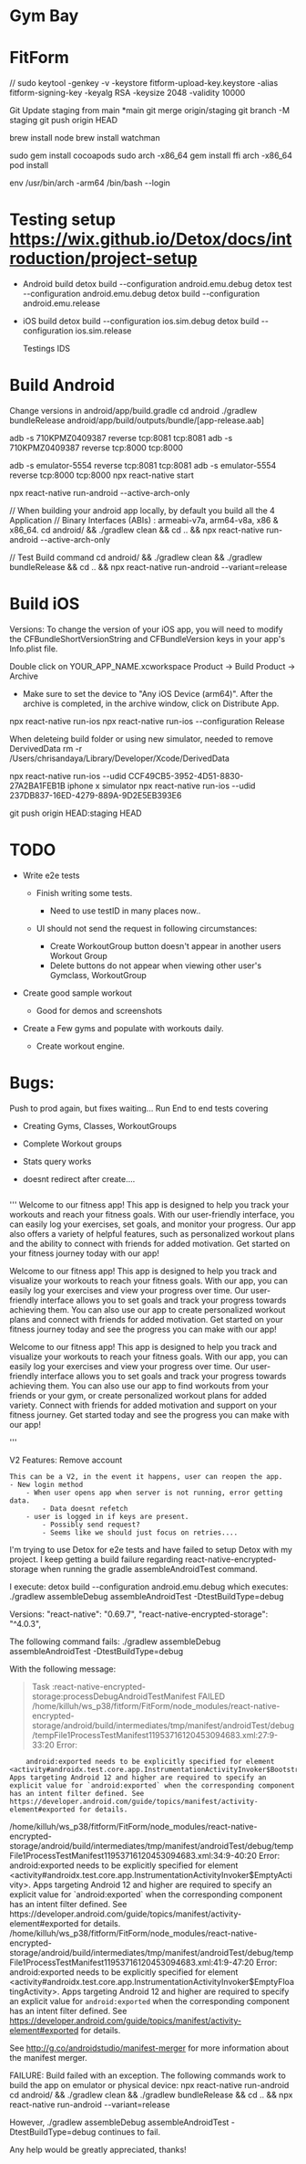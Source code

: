 # Gym Bay

# FitForm

// sudo keytool -genkey -v -keystore fitform-upload-key.keystore -alias fitform-signing-key -keyalg RSA -keysize 2048 -validity 10000

Git
Update staging from main
\*main
git merge origin/staging
git branch -M staging
git push origin HEAD

brew install node
brew install watchman

sudo gem install cocoapods
sudo arch -x86_64 gem install ffi
arch -x86_64 pod install

env /usr/bin/arch -arm64 /bin/bash --login

# Testing setup https://wix.github.io/Detox/docs/introduction/project-setup

- Android build
  detox build --configuration android.emu.debug
  detox test --configuration android.emu.debug
  detox build --configuration android.emu.release

- iOS build
  detox build --configuration ios.sim.debug
  detox build --configuration ios.sim.release

  Testings IDS

# Build Android

Change versions in android/app/build.gradle
cd android
./gradlew bundleRelease
android/app/build/outputs/bundle/[app-release.aab]

adb -s 710KPMZ0409387 reverse tcp:8081 tcp:8081
adb -s 710KPMZ0409387 reverse tcp:8000 tcp:8000

adb -s emulator-5554 reverse tcp:8081 tcp:8081
adb -s emulator-5554 reverse tcp:8000 tcp:8000
npx react-native start

npx react-native run-android --active-arch-only

// When building your android app locally, by default you build all the 4 Application
// Binary Interfaces (ABIs) : armeabi-v7a, arm64-v8a, x86 & x86_64.
cd android/ && ./gradlew clean && cd .. && npx react-native run-android --active-arch-only

// Test Build command
cd android/ && ./gradlew clean && ./gradlew bundleRelease && cd .. && npx react-native run-android --variant=release

# Build iOS

Versions:
To change the version of your iOS app, you will need to modify the CFBundleShortVersionString and CFBundleVersion keys in your app's Info.plist file.

Double click on YOUR_APP_NAME.xcworkspace
Product → Build
Product → Archive

- Make sure to set the device to "Any iOS Device (arm64)".
  After the archive is completed, in the archive window, click on Distribute App.

npx react-native run-ios
npx react-native run-ios --configuration Release

When deleteing build folder or using new simulator, needed to remove DervivedData
rm -r /Users/chrisandaya/Library/Developer/Xcode/DerivedData

npx react-native run-ios --udid CCF49CB5-3952-4D51-8830-27A2BA1FEB1B
iphone x simulator
npx react-native run-ios --udid 237DB837-16ED-4279-889A-9D2E5EB393E6

git push origin HEAD:staging HEAD

# TODO

- Write e2e tests

  - Finish writing some tests.

    - Need to use testID in many places now..

  - UI should not send the request in following circumstances:
    - Create WorkoutGroup button doesn't appear in another users Workout Group
    - Delete buttons do not appear when viewing other user's Gymclass, WorkoutGroup

- Create good sample workout
  - Good for demos and screenshots
- Create a Few gyms and populate with workouts daily.

  - Create workout engine.

# Bugs:

Push to prod again, but fixes waiting...
Run End to end tests covering

- Creating Gyms, Classes, WorkoutGroups
- Complete Workout groups
- Stats query works

- doesnt redirect after create....

```RETEST RELEASE BUILD   ~~~

```

'''
Welcome to our fitness app! This app is designed to help you track your workouts and reach your fitness goals. With our user-friendly interface, you can easily log your exercises, set goals, and monitor your progress. Our app also offers a variety of helpful features, such as personalized workout plans and the ability to connect with friends for added motivation. Get started on your fitness journey today with our app!

Welcome to our fitness app! This app is designed to help you track and visualize your workouts to reach your fitness goals. With our app, you can easily log your exercises and view your progress over time. Our user-friendly interface allows you to set goals and track your progress towards achieving them. You can also use our app to create personalized workout plans and connect with friends for added motivation. Get started on your fitness journey today and see the progress you can make with our app!

Welcome to our fitness app! This app is designed to help you track and visualize your workouts to reach your fitness goals. With our app, you can easily log your exercises and view your progress over time. Our user-friendly interface allows you to set goals and track your progress towards achieving them. You can also use our app to find workouts from your friends or your gym, or create personalized workout plans for added variety. Connect with friends for added motivation and support on your fitness journey. Get started today and see the progress you can make with our app!

'''

V2 Features:
Remove account

    This can be a V2, in the event it happens, user can reopen the app.
    - New login method
        - When user opens app when server is not running, error getting data.
            - Data doesnt refetch
        - user is logged in if keys are present.
            - Possibly send request?
            - Seems like we should just focus on retries....

I'm trying to use Detox for e2e tests and have failed to setup Detox with my project.
I keep getting a build failure regarding react-native-encrypted-storage when running the gradle assembleAndroidTest command.

I execute:
detox build --configuration android.emu.debug
which executes:
./gradlew assembleDebug assembleAndroidTest -DtestBuildType=debug

Versions:
"react-native": "0.69.7",
"react-native-encrypted-storage": "^4.0.3",

The following command fails:
./gradlew assembleDebug assembleAndroidTest -DtestBuildType=debug

With the following message:

> Task :react-native-encrypted-storage:processDebugAndroidTestManifest FAILED
> /home/killuh/ws_p38/fitform/FitForm/node_modules/react-native-encrypted-storage/android/build/intermediates/tmp/manifest/androidTest/debug/tempFile1ProcessTestManifest11953716120453094683.xml:27:9-33:20 Error:

        android:exported needs to be explicitly specified for element <activity#androidx.test.core.app.InstrumentationActivityInvoker$BootstrapActivity>. Apps targeting Android 12 and higher are required to specify an explicit value for `android:exported` when the corresponding component has an intent filter defined. See https://developer.android.com/guide/topics/manifest/activity-element#exported for details.

/home/killuh/ws_p38/fitform/FitForm/node_modules/react-native-encrypted-storage/android/build/intermediates/tmp/manifest/androidTest/debug/tempFile1ProcessTestManifest11953716120453094683.xml:34:9-40:20 Error:
android:exported needs to be explicitly specified for element <activity#androidx.test.core.app.InstrumentationActivityInvoker$EmptyActivity>. Apps targeting Android 12 and higher are required to specify an explicit value for `android:exported` when the corresponding component has an intent filter defined. See https://developer.android.com/guide/topics/manifest/activity-element#exported for details.
/home/killuh/ws_p38/fitform/FitForm/node_modules/react-native-encrypted-storage/android/build/intermediates/tmp/manifest/androidTest/debug/tempFile1ProcessTestManifest11953716120453094683.xml:41:9-47:20 Error:
        android:exported needs to be explicitly specified for element <activity#androidx.test.core.app.InstrumentationActivityInvoker$EmptyFloatingActivity>. Apps targeting Android 12 and higher are required to specify an explicit value for `android:exported` when the corresponding component has an intent filter defined. See https://developer.android.com/guide/topics/manifest/activity-element#exported for details.

See http://g.co/androidstudio/manifest-merger for more information about the manifest merger.

FAILURE: Build failed with an exception.
The following commands work to build the app on emulator or physical device:
npx react-native run-android
cd android/ && ./gradlew clean && ./gradlew bundleRelease && cd .. && npx react-native run-android --variant=release

However, ./gradlew assembleDebug assembleAndroidTest -DtestBuildType=debug continues to fail.

Any help would be greatly appreciated, thanks!
